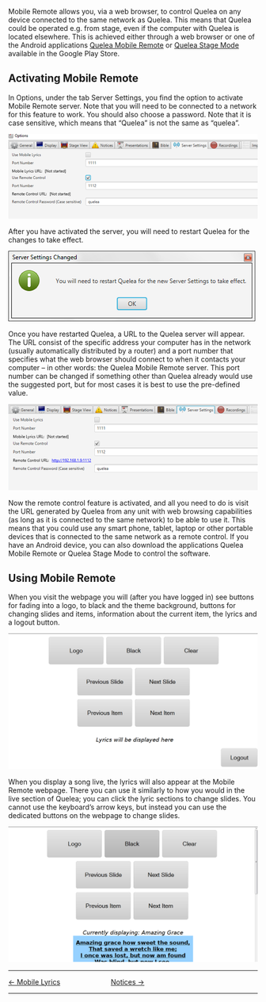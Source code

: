 Mobile Remote allows you, via a web browser, to control Quelea on any
device connected to the same network as Quelea. This means that Quelea
could be operated e.g. from stage, even if the computer with Quelea is
located elsewhere. This is achieved either through a web browser or one
of the Android applications [Quelea Mobile
Remote](https://play.google.com/store/apps/details?id=org.quelea.mobileremote)
or [Quelea Stage
Mode](https://play.google.com/store/apps/details?id=org.quelea.stagemode)
available in the Google Play Store.

## Activating Mobile Remote

In Options, under the tab Server Settings, you find the option to
activate Mobile Remote server. Note that you will need to be connected
to a network for this feature to work. You should also choose a
password. Note that it is case sensitive, which means that “Quelea” is
not the same as “quelea”.

![<File:Quelea> manual-e-055.png](Quelea_manual-e-055.png
"File:Quelea manual-e-055.png")

After you have activated the server, you will need to restart Quelea for
the changes to take effect.

![<File:Quelea> manual-e-056.png](Quelea_manual-e-056.png
"File:Quelea manual-e-056.png")

Once you have restarted Quelea, a URL to the Quelea server will appear.
The URL consist of the specific address your computer has in the network
(usually automatically distributed by a router) and a port number that
specifies what the web browser should connect to when it contacts your
computer – in other words: the Quelea Mobile Remote server. This port
number can be changed if something other than Quelea already would use
the suggested port, but for most cases it is best to use the pre-defined
value.

![<File:Quelea> manual-e-057.png](Quelea_manual-e-057.png
"File:Quelea manual-e-057.png")

Now the remote control feature is activated, and all you need to do is
visit the URL generated by Quelea from any unit with web browsing
capabilities (as long as it is connected to the same network) to be able
to use it. This means that you could use any smart phone, tablet, laptop
or other portable devices that is connected to the same network as a
remote control. If you have an Android device, you can also download the
applications Quelea Mobile Remote or Quelea Stage Mode to control the
software.

## Using Mobile Remote

When you visit the webpage you will (after you have logged in) see
buttons for fading into a logo, to black and the theme background,
buttons for changing slides and items, information about the current
item, the lyrics and a logout button.

![<File:Quelea> manual-e-058.png](Quelea_manual-e-058.png
"File:Quelea manual-e-058.png")

When you display a song live, the lyrics will also appear at the Mobile
Remote webpage. There you can use it similarly to how you would in the
live section of Quelea; you can click the lyric sections to change
slides. You cannot use the keyboard’s arrow keys, but instead you can
use the dedicated buttons on the webpage to change slides.

![<File:Quelea> manual-e-059.png](Quelea_manual-e-059.png
"File:Quelea manual-e-059.png")

-----



[← Mobile Lyrics](Mobile_Lyrics.md "Mobile Lyrics") &nbsp;&nbsp;&nbsp;&nbsp;&nbsp;&nbsp;&nbsp;&nbsp;&nbsp;&nbsp;&nbsp;&nbsp;&nbsp;&nbsp;&nbsp;&nbsp;&nbsp;&nbsp;&nbsp;&nbsp;&nbsp;&nbsp;&nbsp;&nbsp;
[Notices →](Notices.md "Notices")

---
